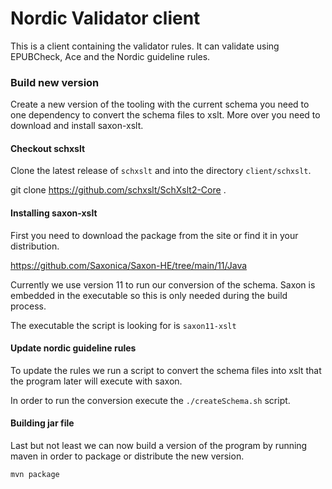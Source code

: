 # Nordic Validator client

This is a client containing the validator rules. 
It can validate using EPUBCheck, Ace and the Nordic guideline
rules.

### Build new version

Create a new version of the tooling with the current schema you
need to one dependency to convert the schema files to xslt.
More over you need to download and install saxon-xslt.

#### Checkout schxslt

Clone the latest release of `schxslt` and into the directory
`client/schxslt`.

git clone https://github.com/schxslt/SchXslt2-Core .

#### Installing saxon-xslt

First you need to download the package from the site or find it in your distribution.

https://github.com/Saxonica/Saxon-HE/tree/main/11/Java

Currently we use version 11 to run our conversion of the schema. Saxon is embedded in the executable
so this is only needed during the build process.

The executable the script is looking for is `saxon11-xslt`

#### Update nordic guideline rules

To update the rules we run a script to convert the schema files into
xslt that the program later will execute with saxon. 

In order to run the conversion execute the `./createSchema.sh` script.

#### Building jar file

Last but not least we can now build a version of the program by running maven in order to package 
or distribute the new version.

```
mvn package
```
